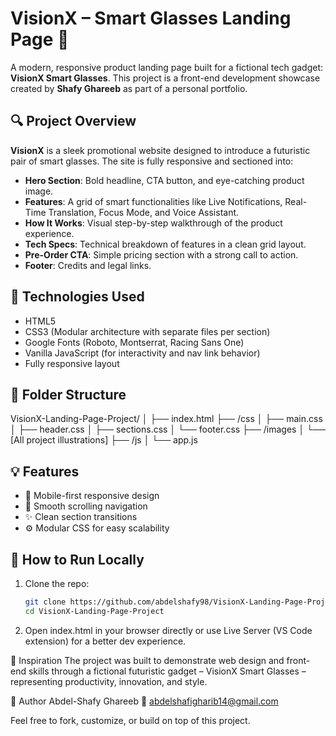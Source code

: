 # VisionX – Smart Glasses Landing Page 🚀

A modern, responsive product landing page built for a fictional tech gadget: **VisionX Smart Glasses**. This project is a front-end development showcase created by **Shafy Ghareeb** as part of a personal portfolio.

## 🔍 Project Overview

**VisionX** is a sleek promotional website designed to introduce a futuristic pair of smart glasses. The site is fully responsive and sectioned into:

- **Hero Section**: Bold headline, CTA button, and eye-catching product image.
- **Features**: A grid of smart functionalities like Live Notifications, Real-Time Translation, Focus Mode, and Voice Assistant.
- **How It Works**: Visual step-by-step walkthrough of the product experience.
- **Tech Specs**: Technical breakdown of features in a clean grid layout.
- **Pre-Order CTA**: Simple pricing section with a strong call to action.
- **Footer**: Credits and legal links.

## 🧱 Technologies Used

- HTML5
- CSS3 (Modular architecture with separate files per section)
- Google Fonts (Roboto, Montserrat, Racing Sans One)
- Vanilla JavaScript (for interactivity and nav link behavior)
- Fully responsive layout

## 📁 Folder Structure
VisionX-Landing-Page-Project/
│
├── index.html
├── /css
│ ├── main.css
│ ├── header.css
│ ├── sections.css
│ └── footer.css
├── /images
│ └── [All project illustrations]
├── /js
│ └── app.js


## 💡 Features

- 📱 Mobile-first responsive design
- 🔗 Smooth scrolling navigation
- ✨ Clean section transitions
- ⚙️ Modular CSS for easy scalability

## 🚀 How to Run Locally

1. Clone the repo:
   ```bash
   git clone https://github.com/abdelshafy98/VisionX-Landing-Page-Project.git
   cd VisionX-Landing-Page-Project

2. Open index.html in your browser directly
or use Live Server (VS Code extension) for a better dev experience.

🧠 Inspiration
The project was built to demonstrate web design and front-end skills through a fictional futuristic gadget – VisionX Smart Glasses – representing productivity, innovation, and style.

👤 Author
Abdel-Shafy Ghareeb
📧 abdelshafigharib14@gmail.com

Feel free to fork, customize, or build on top of this project.
